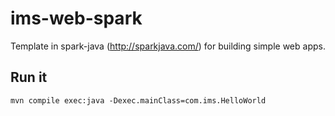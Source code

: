 # ims-web-spark
Template in spark-java (http://sparkjava.com/) for building simple web apps.


## Run it
```
mvn compile exec:java -Dexec.mainClass=com.ims.HelloWorld
```
